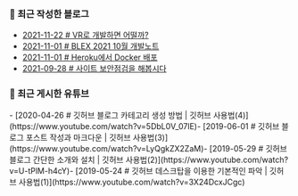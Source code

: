 ### 🔮 최근 작성한 블로그

<!-- BLEX:START -->
- [2021-11-22 # VR로 개발하면 어떨까?](https://blex.me/@baealex/vr%EB%A1%9C-%EA%B0%9C%EB%B0%9C%ED%95%98%EB%A9%B4-%EC%96%B4%EB%96%A8%EA%B9%8C)
- [2021-11-01 # BLEX 2021 10월 개발노트](https://blex.me/@baealex/blex-2021-10%EC%9B%94-%EA%B0%9C%EB%B0%9C%EB%85%B8%ED%8A%B8-1)
- [2021-11-01 # Heroku에서 Docker 배포](https://blex.me/@baealex/heroku%EB%A1%9C-docker-%EB%B0%B0%ED%8F%AC-1)
- [2021-09-28 # 사이트 보안점검을 해봅시다](https://blex.me/@baealex/%EB%B3%B4%EC%95%88)<!-- BLEX:END -->

### 🍊 최근 게시한 유튜브

<!-- YOUTUBE:START -->- [2020-04-26 # 깃허브 블로그 카테고리 생성 방법 | 깃허브 사용법&lpar;4&rpar;](https://www.youtube.com/watch?v=5DbL0V_07lE)- [2019-06-01 # 깃허브 블로그 포스트 작성과 마크다운 | 깃허브 사용법&lpar;3&rpar;](https://www.youtube.com/watch?v=LyQgkZX2ZaM)- [2019-05-29 # 깃허브 블로그 간단한 소개와 설치 | 깃허브 사용법&lpar;2&rpar;](https://www.youtube.com/watch?v=U-tPlM-h4cY)- [2019-05-24 # 깃허브 데스크탑을 이용한 기본적인 파악 | 깃허브 사용법&lpar;1&rpar;](https://www.youtube.com/watch?v=3X24DcxJCgc)<!-- YOUTUBE:END -->
